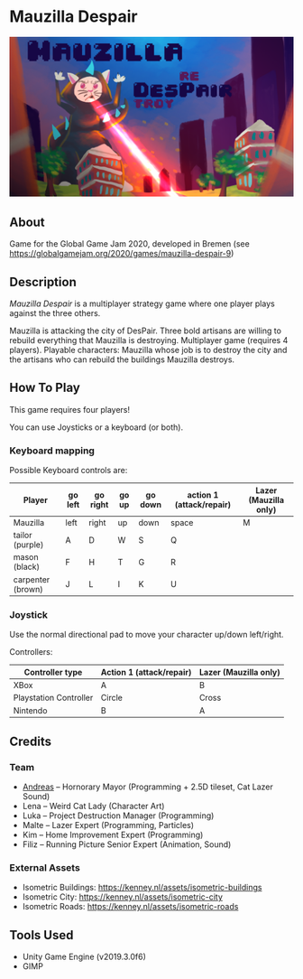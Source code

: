 # Mauzilla Despair
<img src="/Assets/Images/TitleScreen_FHD.png?raw=true" alt="Hipser" />

## About
Game for the Global Game Jam 2020, developed in Bremen (see https://globalgamejam.org/2020/games/mauzilla-despair-9)

## Description
*Mauzilla Despair* is a multiplayer strategy game where one player plays against the three others.

Mauzilla is attacking the city of DesPair. Three bold artisans are willing to rebuild everything that Mauzilla is destroying. Multiplayer game (requires 4 players). Playable characters: Mauzilla whose job is to destroy the city and the artisans who can rebuild the buildings Mauzilla destroys.

## How To Play
This game requires four players!

You can use Joysticks or a keyboard (or both).


### Keyboard mapping
Possible Keyboard controls are:

Player|go left|go right|go up|go down|action 1 (attack/repair)|Lazer (Mauzilla only)
|--|--|--|--|--|--|--|
|Mauzilla|left|right|up|down|space|M|
|tailor (purple)|A|D|W|S|Q||
|mason (black)|F|H|T|G|R||
|carpenter (brown)|J|L|I|K|U||

### Joystick
Use the normal directional pad to move your character up/down left/right.

Controllers:

|Controller type|Action 1 (attack/repair)|Lazer (Mauzilla only)|
|--|--|--|
|XBox|A|B|
|Playstation Controller|Circle|Cross|
|Nintendo|B|A|


## Credits
### Team

 - [Andreas](http://github.com/brean) – Hornorary Mayor (Programming + 2.5D tileset, Cat Lazer Sound)
 - Lena – Weird Cat Lady (Character Art)
 - Luka – Project Destruction Manager (Programming)
 - Malte – Lazer Expert (Programming, Particles)
 - Kim – Home Improvement Expert (Programming)
 - Filiz – Running Picture Senior Expert (Animation, Sound)

### External Assets
 - Isometric Buildings: https://kenney.nl/assets/isometric-buildings
 - Isometric City: https://kenney.nl/assets/isometric-city
 - Isometric Roads: https://kenney.nl/assets/isometric-roads

## Tools Used
* Unity Game Engine (v2019.3.0f6)
* GIMP


